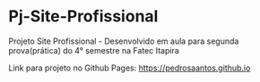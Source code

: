 # Pj-Site-Profissional
Projeto Site Profissional - Desenvolvido em aula para segunda prova(prática) do 4° semestre na Fatec Itapira

Link para projeto no Github Pages: https://pedrosaantos.github.io

